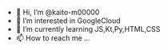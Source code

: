 - 👋 Hi, I’m @kaito-m00000
- 👀 I’m interested in GoogleCloud
- 🌱 I’m currently learning JS,Kt,Py,HTML,CSS
- 📫 How to reach me ...

<!---
kaito-m00000/kaito-m00000 is a ✨ special ✨ repository because its `README.md` (this file) appears on your GitHub profile.
You can click the Preview link to take a look at your changes.
--->
